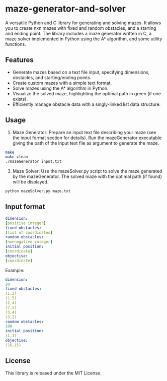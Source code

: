 # maze-generator-and-solver
A versatile Python and C library for generating and solving mazes. It allows you to create nxn mazes with fixed and random obstacles, and a starting and ending point. The library includes a maze generator written in C, a maze solver implemented in Python using the A* algorithm, and some utility functions.
## Features
* Generate mazes based on a text file input, specifying dimensions, obstacles, and starting/ending points.
* Create custom mazes with a simple text format.
* Solve mazes using the A* algorithm in Python.
* Visualize the solved maze, highlighting the optimal path in green (if one exists).
* Efficiently manage obstacle data with a singly-linked list data structure.
## Usage
1. Maze Generator:
Prepare an input text file describing your maze (see the input format section for details).
Run the mazeGenerator executable giving the path of the input text file as argument to generate the maze.
```bash
make
make clean
./mazeGenerator input.txt
```
3. Maze Solver:
Use the mazeSolver.py script to solve the maze generated by the mazeGenerator.
The solved maze with the optimal path (if found) will be displayed.
```python
python mazeSolver.py maze.txt
```
## Input format
```yaml
dimension:
[positive integer]
fixed obstacles:
[list of coordinates]
random obstacles:
[nonnegative integer]
initial position:
[coordinate]
objective:
[coordinate]
```
Example:
```yaml
dimension:
20
fixed obstacles:
(1,2)
(1,5)
(2,4)
(7,5)
(3,4)
(3,2)
random obstacles:
100
initial position:
(1,1)
objective:
(16,15)
```
## License
This library is released under the MIT License.
